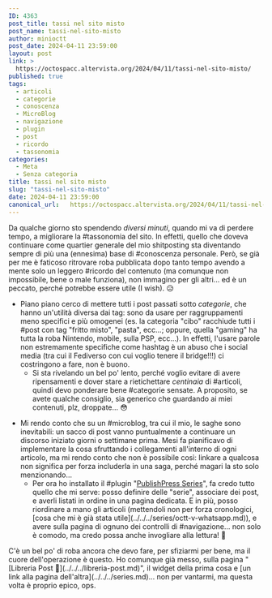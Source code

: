```yaml
---
ID: 4363
post_title: tassi nel sito misto
post_name: tassi-nel-sito-misto
author: minioctt
post_date: 2024-04-11 23:59:00
layout: post
link: >
  https://octospacc.altervista.org/2024/04/11/tassi-nel-sito-misto/
published: true
tags:
  - articoli
  - categorie
  - conoscenza
  - MicroBlog
  - navigazione
  - plugin
  - post
  - ricordo
  - tassonomia
categories:
  - Meta
  - Senza categoria
title: tassi nel sito misto
slug: "tassi-nel-sito-misto"
date: 2024-04-11 23:59:00
canonical_url:   https://octospacc.altervista.org/2024/04/11/tassi-nel-sito-misto/
---
```

<!-- wp:paragraph -->
<p markdown="1">Da qualche giorno sto spendendo <em>diversi minuti</em>, quando mi va di perdere tempo, a migliorare la #tassonomia del sito. In effetti, quello che doveva continuare come quartier generale del mio shitposting sta diventando sempre di più una (ennesima) base di #conoscenza personale. Però, se già per me è faticoso ritrovare roba pubblicata dopo tanto tempo avendo a mente solo un leggero #ricordo del contenuto (ma comunque non impossibile, bene o male funziona), non immagino per gli altri... ed è un peccato, perché potrebbe essere utile (I wish). 😥️</p>
<!-- /wp:paragraph -->

<!-- wp:list -->
<ul><!-- wp:list-item -->
<li>Piano piano cerco di mettere tutti i post passati sotto <em>categorie</em>, che hanno un'utilità diversa dai tag: sono da usare per raggruppamenti meno specifici e più omogenei (es. la categoria "cibo" racchiude tutti i #post con tag "fritto misto", "pasta", ecc...; oppure, quella "gaming" ha tutta la roba Nintendo, mobile, sulla PSP, ecc...). In effetti, l'usare parole non estremamente specifiche come hashtag è un abuso che i social media (tra cui il Fediverso con cui voglio tenere il bridge!!!) ci costringono a fare, non è buono.<!-- wp:list -->
<ul><!-- wp:list-item -->
<li>Si sta rivelando un bel po' lento, perché voglio evitare di avere ripensamenti e dover stare a rietichettare <em>centinaia</em> di #articoli, quindi devo ponderare bene #categorie sensate. A proposito, se avete qualche consiglio, sia generico che guardando ai miei contenuti, plz, droppate... 😳️</li>
<!-- /wp:list-item --></ul>
<!-- /wp:list --></li>
<!-- /wp:list-item --></ul>
<!-- /wp:list -->

<!-- wp:list -->
<ul><!-- wp:list-item -->
<li>Mi rendo conto che su un #microblog, tra cui il mio, le saghe sono inevitabili: un sacco di post vanno puntualmente a continuare un discorso iniziato giorni o settimane prima. Mesi fa pianificavo di implementare la cosa sfruttando i collegamenti all'interno di ogni articolo, ma mi rendo conto che non è possibile così: linkare a qualcosa non significa per forza includerla in una saga, perché magari la sto solo menzionando...<!-- wp:list -->
<ul><!-- wp:list-item -->
<li>Per ora ho installato il #plugin "<a href="https://wordpress.org/plugins/organize-series/">PublishPress Series</a>", fa credo tutto quello che mi serve: posso definire delle "serie", associare dei post, e averli listati in ordine in una pagina dedicata. E in più, posso riordinare a mano gli articoli (mettendoli non per forza cronologici, [cosa che mi è già stata utile](../../../series/octt-v-whatsapp.md)), e avere sulla pagina di ognuno dei controlli di #navigazione... non solo è comodo, ma credo possa anche invogliare alla lettura! 🤑️</li>
<!-- /wp:list-item --></ul>
<!-- /wp:list --></li>
<!-- /wp:list-item --></ul>
<!-- /wp:list -->

<!-- wp:paragraph -->
<p markdown="1">C'è un bel po' di roba ancora che devo fare, per sfiziarmi per bene, ma il cuore dell'operazione è questo. Ho comunque già messo, sulla pagina "[Libreria Post 📂️](../../../libreria-post.md)", il widget della prima cosa e [un link alla pagina dell'altra](../../../series.md)... non per vantarmi, ma questa volta è proprio epico, ops.</p>
<!-- /wp:paragraph -->
